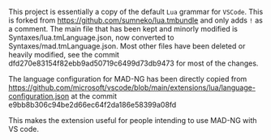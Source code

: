 This project is essentially a copy of the default `Lua` grammar for `VSCode`. This is forked from https://github.com/sumneko/lua.tmbundle and only adds `!` as a comment. The main file that has been kept and minorly modified is Syntaxes/lua.tmLanguage.json, now converted to Syntaxes/mad.tmLanguage.json. Most other files have been deleted or heavily modified, see the commit dfd270e83154f82ebb9ad50719c6499d73db9473 for most of the changes.  

The language configuration for MAD-NG has been directly copied from https://github.com/microsoft/vscode/blob/main/extensions/lua/language-configuration.json at the commit e9bb8b306c94be2d66ec64f2da186e58399a08fd


This makes the extension useful for people intending to use MAD-NG with VS code.
